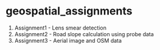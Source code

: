 # geospatial_assignments
1. Assignment1 - Lens smear detection
2. Assignment2 - Road slope calculation using probe data
3. Assignment3 - Aerial image and OSM data
